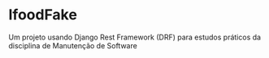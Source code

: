 # IfoodFake
Um projeto usando Django Rest Framework (DRF) para estudos práticos da disciplina de Manutenção de Software
